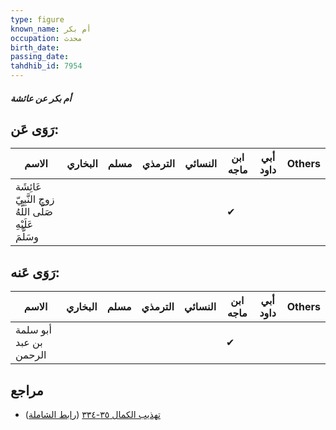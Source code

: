```yaml
---
type: figure
known_name: أم بكر
occupation: محدث
birth_date:
passing_date:
tahdhib_id: 7954
---
```

##### أم بكر عن عائشة

## رَوَى عَن:
| الاسم                                                   | البخاري | مسلم | الترمذي | النسائي | ابن ماجه | أبي داود | Others |
| ------------------------------------------------------- | ------- | ---- | ------- | ------- | -------- | -------- | ------ |
| عَائِشَة زوج النَّبِيّ صَلَّى اللَّهُ عَلَيْهِ وسَلَّمَ |         |      |         |         | ✔        |          |        |
## رَوَى عَنه:
| الاسم                  | البخاري | مسلم | الترمذي | النسائي | ابن ماجه | أبي داود | Others |
| ---------------------- | ------- | ---- | ------- | ------- | -------- | -------- | ------ |
| أبو سلمة بن عبد الرحمن |         |      |         |         | ✔        |          |        |
## مراجع
- [تهذيب الكمال ٣٥-٣٣٤](obsidian://open?vault=Tahdhib-al-Kamal&file=Figures/٧٩٥٤-أم%20بكر%20عن%20عائشة) ([رابط الشاملة](https://shamela.ws/book/3722/18933))